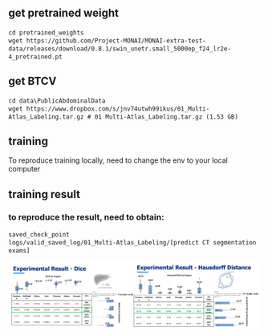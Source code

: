 ## get pretrained weight
 ```
 cd pretrained_weights
 wget https://github.com/Project-MONAI/MONAI-extra-test-data/releases/download/0.8.1/swin_unetr.small_5000ep_f24_lr2e-4_pretrained.pt
 ```

## get BTCV
 ```
cd data\PublicAbdominalData
wget https://www.dropbox.com/s/jnv74utwh99ikus/01_Multi-Atlas_Labeling.tar.gz # 01 Multi-Atlas_Labeling.tar.gz (1.53 GB)
 ```

## training
To reproduce training locally, need to change the env to your local computer

## training result
### to reproduce the result, need to obtain:
 ```
saved_check_point
logs/valid_saved_log/01_Multi-Atlas_Labeling/[predict CT segmentation exams]
 ```
![training result](document/image.png)
